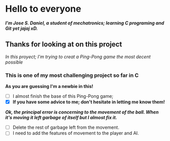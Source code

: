 # Hello to everyone

***I'm Jose S. Daniel, a student of mechatronics; learning C programing and Git yet jajaj xD.***

## Thanks for looking at on this project

*In this proyect; I'm trying to creat a Ping-Pong game the most decent possible*

### This is one of my most challenging project so far in C

**As you are guessing I'm a newbie in this!**

- [ ] I almost finish the base of this Ping-Pong game;
- [x] **If you have some advice to me; don't hesitate in letting me know them!**

***Ok, the principal error is concerning to the movement of the ball. When it's moving it left garbage of itself but I almost fix it.***

- [ ] Delete the rest of garbage left from the movement.
- [ ] I need to add the features of movement to the player and AI.
